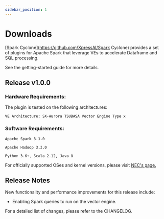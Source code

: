 ```yaml
---
sidebar_position: 1
---
```

# Downloads

[Spark Cyclone](https://github.com/XpressAI/Spark Cyclone) provides a set of plugins for Apache Spark that leverage VEs to accelerate Dataframe and SQL processing.

See the getting-started guide for more details.

## Release v1.0.0

### Hardware Requirements:

The plugin is tested on the following architectures:

```
VE Architecture: SX-Aurora TSUBASA Vector Engine Type x
```

### Software Requirements:


```
Apache Spark 3.1.0

Apache Hadoop 3.3.0

Python 3.6+, Scala 2.12, Java 8
```
For officially supported OSes and kernel versions, please visit [NEC's page.](http://www.support.nec.co.jp/en/View.aspx?id=4140100078)


## Release Notes
New functionality and performance improvements for this release include:
- Enabling Spark queries to run on the vector engine.

For a detailed list of changes, please refer to the CHANGELOG.